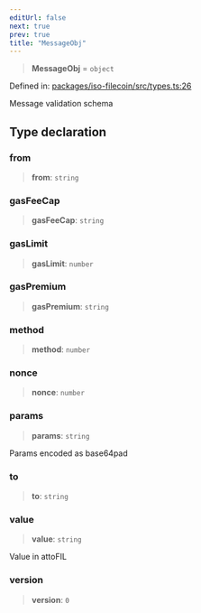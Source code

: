 ```yaml
---
editUrl: false
next: true
prev: true
title: "MessageObj"
---
```


> **MessageObj** = `object`

Defined in: [packages/iso-filecoin/src/types.ts:26](https://github.com/hugomrdias/filecoin/blob/main/packages/iso-filecoin/src/types.ts#L26)

Message validation schema

## Type declaration

### from

> **from**: `string`

### gasFeeCap

> **gasFeeCap**: `string`

### gasLimit

> **gasLimit**: `number`

### gasPremium

> **gasPremium**: `string`

### method

> **method**: `number`

### nonce

> **nonce**: `number`

### params

> **params**: `string`

Params encoded as base64pad

### to

> **to**: `string`

### value

> **value**: `string`

Value in attoFIL

### version

> **version**: `0`
